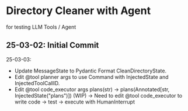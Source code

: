 # Directory Cleaner with Agent

for testing LLM Tools / Agent

25-03-02: Initial Commit
---

25-03-03:
- Update MessageState to Pydantic Format CleanDirectoryState.
- Edit @tool planner args to use Command with InjectedState and InjectedToolCallID.
- Edit @tool code_executor args plans(str) -> plans(Annotated[str, InjectedState("plans")])
(WIP) -> Need to edit @tool code_executor to write code -> test -> execute with HumanInterrupt